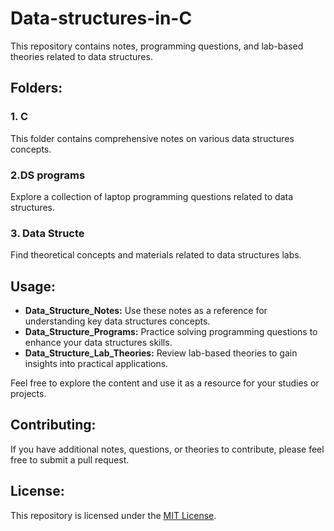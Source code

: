 # Data-structures-in-C
This repository contains notes, programming questions, and lab-based theories related to data structures.

## Folders:

### 1. C
This folder contains comprehensive notes on various data structures concepts.

### 2.DS programs 
Explore a collection of laptop programming questions related to data structures.

### 3. Data Structe
Find theoretical concepts and materials related to data structures labs.

## Usage:
- **Data_Structure_Notes:** Use these notes as a reference for understanding key data structures concepts.
- **Data_Structure_Programs:** Practice solving programming questions to enhance your data structures skills.
- **Data_Structure_Lab_Theories:** Review lab-based theories to gain insights into practical applications.

Feel free to explore the content and use it as a resource for your studies or projects.

## Contributing:
If you have additional notes, questions, or theories to contribute, please feel free to submit a pull request.

## License:
This repository is licensed under the [MIT License](LICENSE).
